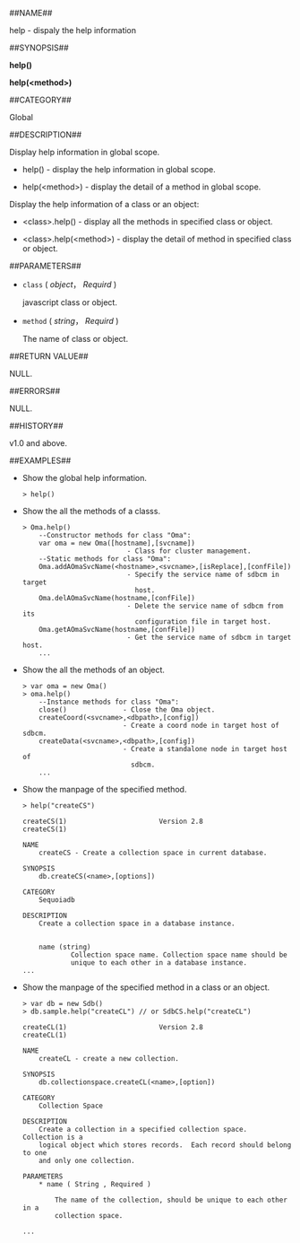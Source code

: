##NAME##

help - dispaly the help information

##SYNOPSIS##

**help()**

**help(\<method\>)**

##CATEGORY##

Global

##DESCRIPTION##

Display help information in global scope.

* help() - display the help information in global scope.

* help(\<method\>) - display the detail of a method in global scope.

Display the help information of a class or an object:

* \<class\>.help() - display all the methods in specified class or object.

* \<class\>.help(\<method\>) - display the detail of method in specified class or object.

##PARAMETERS##

* `class` ( *object*， *Requird* )

	javascript class or object.

* `method` ( *string*， *Requird* )

	The name of class or object.

##RETURN VALUE##

NULL.

##ERRORS##

NULL.

##HISTORY##

v1.0 and above.

##EXAMPLES##

- Show the global help information.

	```lang-javascript
	> help()
 	```

- Show the all the methods of a classs.

	```lang-javascript
	> Oma.help()
   		--Constructor methods for class "Oma":
   		var oma = new Oma([hostname],[svcname])
                              - Class for cluster management.
   		--Static methods for class "Oma":
   		Oma.addAOmaSvcName(<hostname>,<svcname>,[isReplace],[confFile])
                              - Specify the service name of sdbcm in target
                                host.
   		Oma.delAOmaSvcName(hostname,[confFile])
                              - Delete the service name of sdbcm from its
                                configuration file in target host.
   		Oma.getAOmaSvcName(hostname,[confFile])
                              - Get the service name of sdbcm in target host.
		...
 	```

- Show the all the methods of an object.

	```lang-javascript
	> var oma = new Oma()
	> oma.help()
   		--Instance methods for class "Oma":
	   	close()              - Close the Oma object.
   		createCoord(<svcname>,<dbpath>,[config])
                             - Create a coord node in target host of sdbcm.
   		createData(<svcname>,<dbpath>,[config])
                             - Create a standalone node in target host of
                               sdbcm.
		...
 	```


- Show the manpage of the specified method.

	```lang-javascript
	> help("createCS")

	createCS(1)                       Version 2.8                      createCS(1)

	NAME
       	createCS - Create a collection space in current database.

	SYNOPSIS
       	db.createCS(<name>,[options])

	CATEGORY
       	Sequoiadb

	DESCRIPTION
       	Create a collection space in a database instance.


       	name (string)
              	Collection space name. Collection space name should be
              	unique to each other in a database instance.
	...
 	```

- Show the manpage of the specified method in a class or an object.

	```lang-javascript
	> var db = new Sdb()
	> db.sample.help("createCL") // or SdbCS.help("createCL")

	createCL(1)                       Version 2.8                      createCL(1)

	NAME
       	createCL - create a new collection.

	SYNOPSIS
       	db.collectionspace.createCL(<name>,[option])

	CATEGORY
       	Collection Space

	DESCRIPTION
       	Create a collection in a specified collection space.  Collection is a
       	logical object which stores records.  Each record should belong to one
       	and only one collection.

	PARAMETERS
       	* name ( String , Required )

         	The name of the collection, should be unique to each other in a
         	collection space.

	...
 	```

